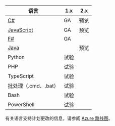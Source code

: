 |语言                                 |1.x         |2.x|
|-----------------------------------------|------------|---|
|[C#](../articles/azure-functions/functions-reference-csharp.md)|GA|预览|
|[JavaScript](../articles/azure-functions/functions-reference-node.md)|GA|预览|
|[F#](../articles/azure-functions/functions-reference-fsharp.md)|GA||
|[Java](../articles/azure-functions/functions-reference-java.md)||预览|
|Python              |试验||
|PHP                 |试验||
|TypeScript          |试验||
|批处理（.cmd、.bat）  |试验||
|Bash                |试验||
|PowerShell          |试验||

有关语言支持计划更改的信息，请参阅 [Azure 路线图](https://azure.microsoft.com/roadmap/?tag=functions)。

